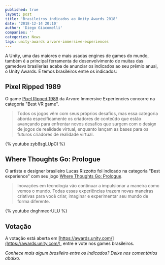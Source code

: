 ```yaml
---
published: true
layout: post
title: 'Brasileiros indicados ao Unity Awards 2018'
date: '2018-12-14 20:10'
author: 'Diego Giacomelli'
companies: ''
categories: News
tags: unity-awards arvore-immersive-experiences
---
```


A Unity, uma das maiores e mais usadas engines de games do mundo, também  é a principal ferramenta de desenvolvimento de muitas das gamedevs brasilerias acaba de anunciar os indicados ao seu prêmio anual, o Unity Awards. E temos brasileiros entre os indicados: 

## Pixel Ripped 1989
O game [Pixel Ripped 1989](http://www.pixelripped.com/) da Arvore Immersive Experiencies concorre na categoria "Best VR game".

> Todos os jogos vêm com seus próprios desafios, mas essa categoria aborda especificamente os criadores de conteúdo que estão avançando para enfrentar novos desafios que surgem com o design de jogos de realidade virtual, enquanto lançam as bases para os futuros criadores de realidade virtual.

{% youtube zyb8sgLUpCI %}
          

## Where Thoughts Go: Prologue
O artista e designer brasileiro Lucas Rizzotto foi indicado na categoria "Best experience" com seu jogo [Where Thoughts Go: Prologue](https://store.steampowered.com/app/846080/Where_Thoughts_Go_Prologue/).

> Inovações em tecnologia vão continuar a impulsionar a maneira como vemos o mundo. Todas essas experiências trazem novas maneiras criativas para você criar, imaginar e experimentar seu mundo de forma diferente.

{% youtube dnghmeorULU %}

## Votação
A votação está aberta em [https://awards.unity.com/](https://awards.unity.com/), entre e vote nos games brasileiros.

_Conhece mais algum brasileiro entre os indicados? Deixe nos comentários abaixo._